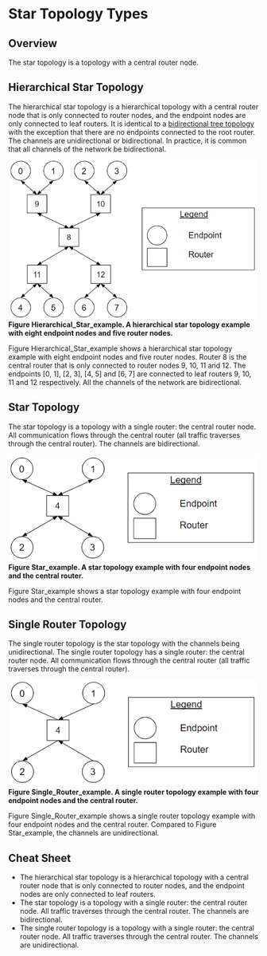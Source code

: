 # Star Topology Types

## Overview

The star topology is a topology with a central router node.

## Hierarchical Star Topology

The hierarchical star topology is a hierarchical topology with a central router
node that is only connected to router nodes, and the endpoint nodes are only
connected to leaf routers. It is identical to a
[bidirectional tree topology](./xls_noc_tree_topology.md#bidirectional_tree)
with the exception that there are no endpoints connected to the root router. The
channels are unidirectional or bidirectional. In practice, it is common that all
channels of the network be bidirectional.

![drawing](./hierarchical_star.png)
\
**Figure Hierarchical\_Star\_example. A hierarchical star topology example with
eight endpoint nodes and five router nodes.**

Figure Hierarchical\_Star\_example shows a hierarchical star topology example
with eight endpoint nodes and five router nodes. Router 8 is the central router
that is only connected to router nodes 9, 10, 11 and 12. The endpoints [0, 1],
[2, 3], [4, 5] and [6, 7] are connected to leaf routers 9, 10, 11 and 12
respectively. All the channels of the network are bidirectional.

## Star Topology

The star topology is a topology with a single router: the central router node.
All communication flows through the central router (all traffic traverses
through the central router). The channels are bidirectional.

![drawing](./star.png) \
**Figure Star\_example. A star topology example with four endpoint nodes and the
central router.**

Figure Star\_example shows a star topology example with four endpoint nodes and
the central router.

## Single Router Topology

The single router topology is the star topology with the channels being
unidirectional. The single router topology has a single router: the central
router node. All communication flows through the central router (all traffic
traverses through the central router).

![drawing](./single_router.png)
\
**Figure Single\_Router\_example. A single router topology example with four
endpoint nodes and the central router.**

Figure Single\_Router\_example shows a single router topology example with four
endpoint nodes and the central router. Compared to Figure Star\_example, the
channels are unidirectional.

## Cheat Sheet

*   The hierarchical star topology is a hierarchical topology with a central
    router node that is only connected to router nodes, and the endpoint nodes
    are only connected to leaf routers.
*   The star topology is a topology with a single router: the central router
    node. All traffic traverses through the central router. The channels are
    bidirectional.
*   The single router topology is a topology with a single router: the central
    router node. All traffic traverses through the central router. The channels
    are unidirectional.
